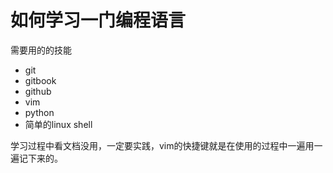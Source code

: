 如何学习一门编程语言
=======

需要用的的技能
* git
* gitbook
* github
* vim
* python
* 简单的linux shell


学习过程中看文档没用，一定要实践，vim的快捷键就是在使用的过程中一遍用一遍记下来的。